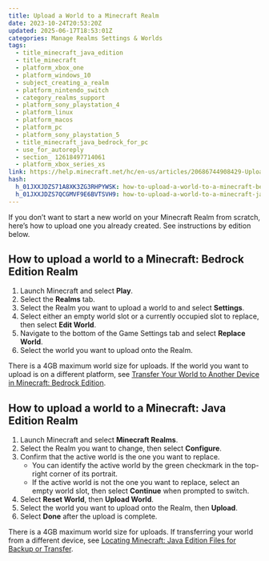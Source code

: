 ```yaml
---
title: Upload a World to a Minecraft Realm
date: 2023-10-24T20:53:20Z
updated: 2025-06-17T18:53:01Z
categories: Manage Realms Settings & Worlds
tags:
  - title_minecraft_java_edition
  - title_minecraft
  - platform_xbox_one
  - platform_windows_10
  - subject_creating_a_realm
  - platform_nintendo_switch
  - category_realms_support
  - platform_sony_playstation_4
  - platform_linux
  - platform_macos
  - platform_pc
  - platform_sony_playstation_5
  - title_minecraft_java_bedrock_for_pc
  - use_for_autoreply
  - section_ 12618497714061
  - platform_xbox_series_xs
link: https://help.minecraft.net/hc/en-us/articles/20686744908429-Upload-a-World-to-a-Minecraft-Realm
hash:
  h_01JXXJDZS71A8XK3ZG3RHPYWSK: how-to-upload-a-world-to-a-minecraft-bedrock-edition-realm
  h_01JXXJDZS7QCGMVF9E6BVTSVH9: how-to-upload-a-world-to-a-minecraft-java-edition-realm
---
```


If you don’t want to start a new world on your Minecraft Realm from scratch, here’s how to upload one you already created. See instructions by edition below.

## How to upload a world to a Minecraft: Bedrock Edition Realm

1.  Launch Minecraft and select **Play**.
2.  Select the **Realms** tab.
3.  Select the Realm you want to upload a world to and select **Settings**.
4.  Select either an empty world slot or a currently occupied slot to replace, then select **Edit World**.
5.  Navigate to the bottom of the Game Settings tab and select **Replace World**.
6.  Select the world you want to upload onto the Realm.

There is a 4GB maximum world size for uploads. If the world you want to upload is on a different platform, see [Transfer Your World to Another Device in Minecraft: Bedrock Edition](../Backup-Restore/Use-Realms-to-transfer-a-Minecraft-Bedrock-Edition-World-to-Another-Device.md).

## How to upload a world to a Minecraft: Java Edition Realm

1.  Launch Minecraft and select **Minecraft Realms**.
2.  Select the Realm you want to change, then select **Configure**.
3.  Confirm that the active world is the one you want to replace.
    - You can identify the active world by the green checkmark in the top-right corner of its portrait.
    - If the active world is not the one you want to replace, select an empty world slot, then select **Continue** when prompted to switch.
4.  Select **Reset World**, then **Upload World**.
5.  Select the world you want to upload onto the Realm, then **Upload**.
6.  Select **Done** after the upload is complete.

There is a 4GB maximum world size for uploads. If transferring your world from a different device, see [Locating Minecraft: Java Edition Files for Backup or Transfer](../Backup-Restore/Locating-Minecraft-Java-Edition-Files-for-Backup-or-Transfer.md).

